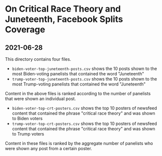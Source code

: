 # On Critical Race Theory and Juneteenth, Facebook Splits Coverage
## 2021-06-28

This directory contains four files.

* `biden-voter-top-juneteenth-posts.csv` shows the 10 posts shown to the most Biden-voting panelists that contained the word "Juneteenth"
* `trump-voter-top-juneteenth-posts.csv` shows the 10 posts shown to the most Trump-voting panelists that contained the word "Juneteenth"

Content in the above files is ranked according to the number of panelists that were shown an individual post.

* `biden-voter-top-crt-posters.csv` shows the top 10 posters of newsfeed content that contained the phrase "critical race theory" and was shown to Biden voters
* `trump-voter-top-crt-posters.csv` shows the top 10 posters of newsfeed content that contained the phrase "critical race theory" and was shown to Trump voters

Content in these files is ranked by the aggregate number of panelists who were shown any post from a certain poster.
